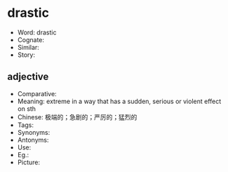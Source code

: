 # drastic

- Word: drastic
- Cognate: 
- Similar: 
- Story: 

## adjective

- Comparative: 
- Meaning: extreme in a way that has a sudden, serious or violent effect on sth
- Chinese: 极端的；急剧的；严厉的；猛烈的
- Tags: 
- Synonyms: 
- Antonyms: 
- Use: 
- Eg.: 
- Picture: 

